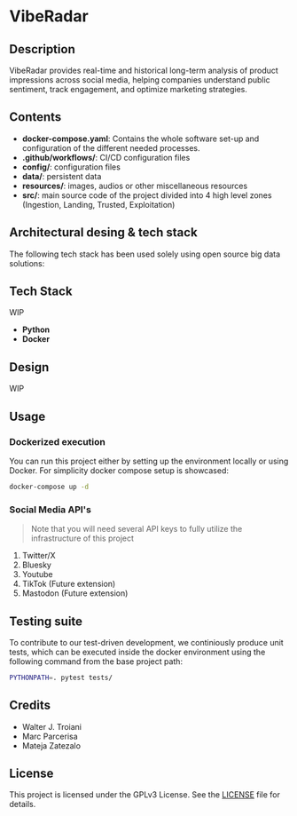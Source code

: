 # VibeRadar 

## Description 

VibeRadar provides real-time and historical long-term analysis of product impressions across social media, helping companies understand public sentiment, track engagement, and optimize marketing strategies.

## Contents

- **docker-compose.yaml**: Contains the whole software set-up and configuration of the different needed processes.
- **.github/workflows/**: CI/CD configuration files
- **config/**: configuration files 
- **data/**: persistent data 
- **resources/**: images, audios or other miscellaneous resources
- **src/**: main source code of the project divided into 4 high level zones (Ingestion, Landing, Trusted, Exploitation)


## Architectural desing & tech stack

The following tech stack has been used solely using open source big data solutions:

## Tech Stack
WIP 

- **Python**
- **Docker** 

## Design 

WIP


## Usage

### Dockerized execution

You can run this project either by setting up the environment locally or using Docker. For simplicity docker compose setup is showcased:

```sh
docker-compose up -d
```

### Social Media API's

> Note that you will need several API keys to fully utilize the infrastructure of this project

1. Twitter/X 
2. Bluesky
3. Youtube 
4. TikTok (Future extension)
5. Mastodon (Future extension)

## Testing suite

To contribute to our test-driven development, we continiously produce unit tests, which can be executed inside the docker environment using the following command from the base project path:

```sh
PYTHONPATH=. pytest tests/
```



## Credits

- Walter J. Troiani 
- Marc Parcerisa
- Mateja Zatezalo

## License 

This project is licensed under the GPLv3 License. See the [LICENSE](../LICENSE) file for details.

